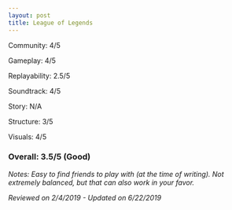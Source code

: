 ```yaml
---
layout: post
title: League of Legends
---
```


Community: 4/5

Gameplay: 4/5

Replayability: 2.5/5

Soundtrack: 4/5

Story: N/A

Structure: 3/5

Visuals: 4/5

### Overall: 3.5/5 (Good)

*Notes: Easy to find friends to play with (at the time of writing). Not extremely balanced, but that can also work in your favor.*

*Reviewed on 2/4/2019 - Updated on 6/22/2019*
